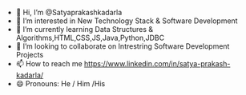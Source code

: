 - 👋 Hi, I’m @Satyaprakashkadarla
- 👀 I’m interested in New Technology Stack & Software Development
- 🌱 I’m currently learning Data Structures & Algorithms,HTML,CSS,JS,Java,Python,JDBC
- 💞️ I’m looking to collaborate on Intrestring Software Development Projects
- 📫 How to reach me https://www.linkedin.com/in/satya-prakash-kadarla/ 
- 😄 Pronouns: He / Him /His

<!---
Satyaprakashkadarla/Satyaprakashkadarla is a ✨ special ✨ repository because its `README.md` (this file) appears on your GitHub profile.
You can click the Preview link to take a look at your changes.
--->
